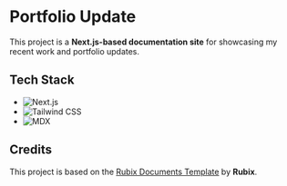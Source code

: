 # Portfolio Update

This project is a **Next.js-based documentation site** for showcasing my recent work and portfolio updates.

## Tech Stack
- ![Next.js](https://img.shields.io/badge/Next.js-000000?style=flat&logo=nextdotjs&logoColor=white)
- ![Tailwind CSS](https://img.shields.io/badge/Tailwind_CSS-38B2AC?style=flat&logo=tailwind-css&logoColor=white)
- ![MDX](https://img.shields.io/badge/MDX-1B1F24?style=flat&logo=mdx&logoColor=white)

## Credits
This project is based on the [Rubix Documents Template](https://github.com/rubixvi/rubix-documents) by **Rubix**.